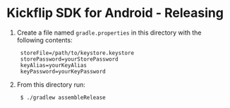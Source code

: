 # Kickflip SDK for Android - Releasing

1. Create a file named `gradle.properties` in this directory with the following contents:

		storeFile=/path/to/keystore.keystore
		storePassword=yourStorePassword
		keyAlias=yourKeyAlias
		keyPassword=yourKeyPassword
		
2. From this directory run:

		$ ./gradlew assembleRelease